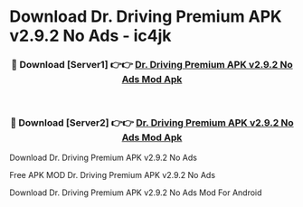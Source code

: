 # Download Dr. Driving Premium APK v2.9.2 No Ads - ic4jk



<div align="center">
<h3>🔴 Download [Server1] 👉👉 <a href="https://momento.my/?title=Dr._Driving_Premium_APK_v2.9.2_No_Ads">Dr. Driving Premium APK v2.9.2 No Ads Mod Apk</a></h3><br>

<h3>🔴 Download [Server2] 👉👉 <a href="https://momento.my/?title=Dr._Driving_Premium_APK_v2.9.2_No_Ads">Dr. Driving Premium APK v2.9.2 No Ads Mod Apk</a></h3>
</div>



Download Dr. Driving Premium APK v2.9.2 No Ads 

Free APK MOD Dr. Driving Premium APK v2.9.2 No Ads 

Download Dr. Driving Premium APK v2.9.2 No Ads Mod For Android
